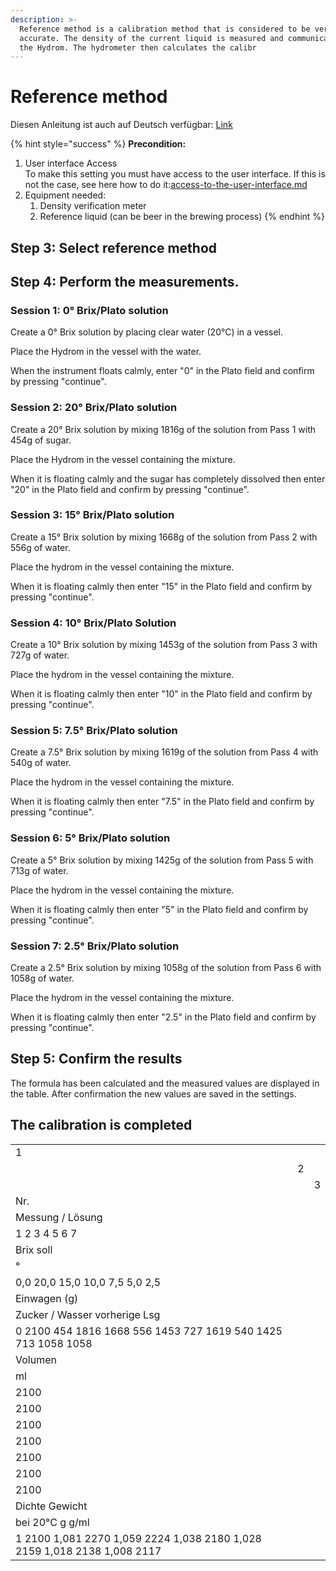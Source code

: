 ```yaml
---
description: >-
  Reference method is a calibration method that is considered to be very
  accurate. The density of the current liquid is measured and communicated to
  the Hydrom. The hydrometer then calculates the calibr
---
```


# Reference method

Diesen Anleitung ist auch auf Deutsch verfügbar: [Link](https://anleitung.hydrom.io)

{% hint style="success" %}
**Precondition:**

1. User interface Access\
   To make this setting you must have access to the user interface. If this is not the case, see here how to do it:[access-to-the-user-interface.md](../../readme/access-to-the-user-interface.md "mention")
2. Equipment needed:
   1. Density verification meter
   2. Reference liquid (can be beer in the brewing process)
{% endhint %}

## Step 3: Select reference method

## Step 4: Perform the measurements.

### Session 1: 0° Brix/Plato solution

Create a 0° Brix solution by placing clear water (20°C) in a vessel.

Place the Hydrom in the vessel with the water.

When the instrument floats calmly, enter "0" in the Plato field and confirm by pressing "continue".

### Session 2: 20° Brix/Plato solution

Create a 20° Brix solution by mixing 1816g of the solution from Pass 1 with 454g of sugar.

Place the Hydrom in the vessel containing the mixture.

When it is floating calmly and the sugar has completely dissolved then enter "20" in the Plato field and confirm by pressing "continue".

### Session 3: 15° Brix/Plato solution

Create a 15° Brix solution by mixing 1668g of the solution from Pass 2 with 556g of water.

Place the hydrom in the vessel containing the mixture.

When it is floating calmly then enter "15" in the Plato field and confirm by pressing "continue".

### Session 4: 10° Brix/Plato Solution

Create a 10° Brix solution by mixing 1453g of the solution from Pass 3 with 727g of water.

Place the hydrom in the vessel containing the mixture.

When it is floating calmly then enter "10" in the Plato field and confirm by pressing "continue".

### Session 5: 7.5° Brix/Plato solution

Create a 7.5° Brix solution by mixing 1619g of the solution from Pass 4 with 540g of water.

Place the hydrom in the vessel containing the mixture.

When it is floating calmly then enter "7.5" in the Plato field and confirm by pressing "continue".

### Session 6: 5° Brix/Plato solution

Create a 5° Brix solution by mixing 1425g of the solution from Pass 5 with 713g of water.

Place the hydrom in the vessel containing the mixture.

When it is floating calmly then enter "5" in the Plato field and confirm by pressing "continue".

### Session 7: 2.5° Brix/Plato solution

Create a 2.5° Brix solution by mixing 1058g of the solution from Pass 6 with 1058g of water.

Place the hydrom in the vessel containing the mixture.

When it is floating calmly then enter "2.5" in the Plato field and confirm by pressing "continue".

## Step 5: Confirm the results

The formula has been calculated and the measured values are displayed in the table. After confirmation the new values are saved in the settings.

## The calibration is completed

|                                                                          |   |   |
| ------------------------------------------------------------------------ | - | - |
| 1                                                                        |   |   |
|                                                                          | 2 |   |
|                                                                          |   | 3 |
| Nr.                                                                      |   |   |
| Messung / Lösung                                                        |   |   |
| 1 2 3 4 5 6 7                                                            |   |   |
| Brix soll                                                                |   |   |
| °                                                                        |   |   |
| 0,0 20,0 15,0 10,0 7,5 5,0 2,5                                           |   |   |
| Einwagen (g)                                                             |   |   |
| Zucker / Wasser vorherige Lsg                                            |   |   |
| 0 2100 454 1816 1668 556 1453 727 1619 540 1425 713 1058 1058            |   |   |
| Volumen                                                                  |   |   |
| ml                                                                       |   |   |
| 2100                                                                     |   |   |
| 2100                                                                     |   |   |
| 2100                                                                     |   |   |
| 2100                                                                     |   |   |
| 2100                                                                     |   |   |
| 2100                                                                     |   |   |
| 2100                                                                     |   |   |
| Dichte Gewicht                                                           |   |   |
| bei 20°C g g/ml                                                          |   |   |
| 1 2100 1,081 2270 1,059 2224 1,038 2180 1,028 2159 1,018 2138 1,008 2117 |   |   |
